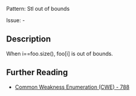 Pattern: Stl out of bounds

Issue: -

## Description

When i==foo.size(), foo[i] is out of bounds.

## Further Reading

* [Common Weakness Enumeration (CWE) - 788](https://cwe.mitre.org/data/definitions/788.html)